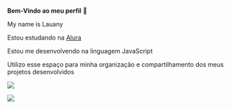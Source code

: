 **Bem-Vindo ao meu perfil** 🦋

My name is Lauany

Estou estudando na [Alura](https://www.alura.com)

Estou me desenvolvendo na linguagem JavaScript

Utilizo esse espaço para minha organização e compartilhamento dos meus projetos desenvolvidos 

![](https://media.tenor.com/2H8QP9NJg5YAAAAi/butterfly-insect.gif)

![](https://media1.tenor.com/m/J9mOaXMbKygAAAAC/mochi-pet.gif)






